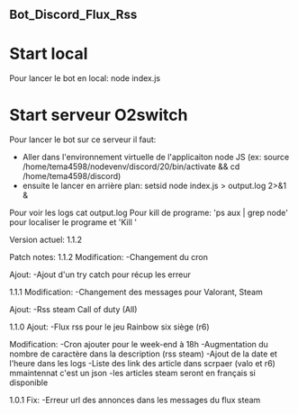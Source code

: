 ## Bot_Discord_Flux_Rss ##

# Start local #
Pour lancer le bot en local: node index.js

# Start serveur O2switch #
Pour lancer le bot sur ce serveur il faut:
- Aller dans l'environnement virtuelle de l'applicaiton node JS (ex: source /home/tema4598/nodevenv/discord/20/bin/activate && cd /home/tema4598/discord)
- ensuite le lancer en arrière plan: setsid node index.js > output.log 2>&1 &

Pour voir les logs cat output.log
Pour kill de programe: 'ps aux | grep node' pour localiser le programe et 'Kill <ID>'

Version actuel: 1.1.2

Patch notes:
1.1.2
Modification:
-Changement du cron

Ajout:
-Ajout d'un try catch pour récup les erreur

1.1.1
Modification:
-Changement des messages pour Valorant, Steam

Ajout:
-Rss steam Call of duty (All)

1.1.0
Ajout:
-Flux rss pour le jeu Rainbow six siège (r6)

Modification:
-Cron ajouter pour le week-end à 18h
-Augmentation du nombre de caractère dans la description (rss steam)
-Ajout de la date et l'heure dans les logs
-Liste des link des article dans scrpaer (valo et r6) mmaintennat c'est un json
-les articles steam seront en français si disponible

1.0.1
Fix:
-Erreur url des annonces dans les messages du flux steam